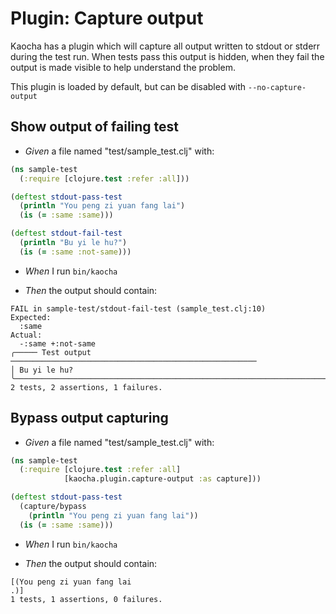 <!-- This document is generated based on a corresponding .feature file, do not edit directly -->

# Plugin: Capture output

Kaocha has a plugin which will capture all output written to stdout or stderr
  during the test run. When tests pass this output is hidden, when they fail the
  output is made visible to help understand the problem.

  This plugin is loaded by default, but can be disabled with `--no-capture-output`

## Show output of failing test

- <em>Given </em> a file named "test/sample_test.clj" with:

``` clojure
(ns sample-test
  (:require [clojure.test :refer :all]))

(deftest stdout-pass-test
  (println "You peng zi yuan fang lai")
  (is (= :same :same)))

(deftest stdout-fail-test
  (println "Bu yi le hu?")
  (is (= :same :not-same)))
```


- <em>When </em> I run `bin/kaocha`

- <em>Then </em> the output should contain:

``` nil
FAIL in sample-test/stdout-fail-test (sample_test.clj:10)
Expected:
  :same
Actual:
  -:same +:not-same
╭───── Test output ───────────────────────────────────────────────────────
│ Bu yi le hu?
╰─────────────────────────────────────────────────────────────────────────
2 tests, 2 assertions, 1 failures.
```



## Bypass output capturing

- <em>Given </em> a file named "test/sample_test.clj" with:

``` clojure
(ns sample-test
  (:require [clojure.test :refer :all]
            [kaocha.plugin.capture-output :as capture]))

(deftest stdout-pass-test
  (capture/bypass
    (println "You peng zi yuan fang lai"))
  (is (= :same :same)))
```


- <em>When </em> I run `bin/kaocha`

- <em>Then </em> the output should contain:

``` nil
[(You peng zi yuan fang lai
.)]
1 tests, 1 assertions, 0 failures.
```



